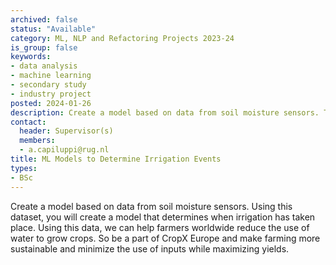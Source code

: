 ```yaml
---
archived: false
status: "Available"
category: ML, NLP and Refactoring Projects 2023-24
is_group: false
keywords:
- data analysis
- machine learning
- secondary study
- industry project
posted: 2024-01-26
description: Create a model based on data from soil moisture sensors. This project will be in collaboration with CropX Groningen
contact:
  header: Supervisor(s)
  members:
  - a.capiluppi@rug.nl
title: ML Models to Determine Irrigation Events
types:
- BSc
---
```


Create a model based on data from soil moisture sensors. Using this dataset, you will create a model that determines when irrigation has taken place. Using this data, we can help farmers worldwide reduce the use of water to grow crops. So be a part of CropX Europe and make farming more sustainable and minimize the use of inputs while maximizing yields.
